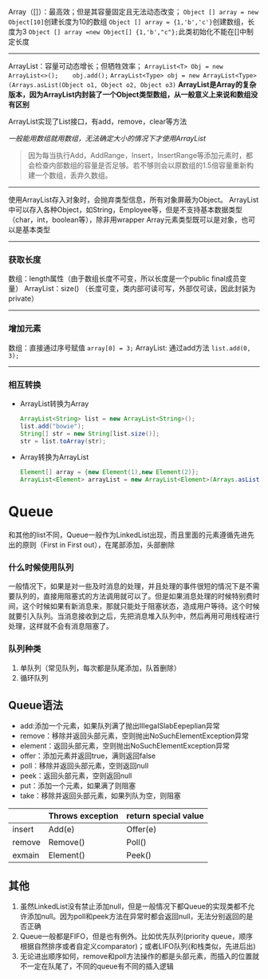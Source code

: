 Array（[]）：最高效；但是其容量固定且无法动态改变；
`Object [] array = new Object[10]`创建长度为10的数组
`Object [] array = {1,'b','c'}`创建数组，长度为3
`Object [] array =new Object[] {1,'b',"c"};`此类初始化不能在[]中制定长度

---

ArrayList：容量可动态增长；但牺牲效率；
`ArrayList<T> Obj = new ArrayList<>();    obj.add();`
`ArrayList<Type> obj = new ArrayList<Type>(Arrays.asList(Object o1, Object o2, Object o3)`
**ArrayList是Array的复杂版本，因为ArrayList内封装了一个Object类型数组，从一般意义上来说和数组没有区别**

ArrayList实现了List接口，有add，remove，clear等方法

*一般能用数组就用数组，无法确定大小的情况下才使用ArrayList*

> 因为每当执行Add，AddRange，Insert，InsertRange等添加元素时，都会检查内部数组的容量是否足够。若不够则会以原数组的1.5倍容量重新构建一个数组，丢弃久数组。

---

使用ArrayList存入对象时，会抛弃类型信息，所有对象屏蔽为Object。
ArrayList中可以存入各种Object，如String，Employee等，但是不支持基本数据类型（char，int，boolean等），除非用wrapper
Array元素类型既可以是对象，也可以是基本类型

---

### 获取长度

数组：length属性（由于数组长度不可变，所以长度是一个public final成员变量）
ArrayList：size()  （长度可变，类内部可读可写，外部仅可读，因此封装为private）

---

### 增加元素

数组：直接通过序号赋值 `array[0] = 3;`
ArrayList: 通过add方法 `list.add(0, 3);`

---

### 相互转换

- ArrayList转换为Array

  ```java
  ArrayList<String> list = new ArrayList<String>();
  list.add("bowie");
  String[] str = new String[list.size()]; 
  str = list.toArray(str);
  ```

- Array转换为ArrayList

  ```java
  Element[] array = {new Element(1),new Element(2)};
  ArrayList<Element> arrayList = new ArrayList<Element>(Arrays.asList(array));
  ```

  

# Queue

和其他的list不同，Queue一般作为LinkedList出现，而且里面的元素遵循先进先出的原则（First in First out），在尾部添加，头部删除

### 什么时候使用队列

一般情况下，如果是对一些及时消息的处理，并且处理的事件很短的情况下是不需要队列的，直接用阻塞式的方法调用就可以了。但是如果消息处理的时候特别费时间，这个时候如果有新消息来，那就只能处于阻塞状态，造成用户等待。这个时候就要引入队列。当消息接收到之后，先把消息堆入队列中，然后再用可用线程进行处理，这样就不会有消息阻塞了。

### 队列种类

1. 单队列（常见队列，每次都是队尾添加，队首删除）
2. 循环队列

## Queue语法

- add:添加一个元素，如果队列满了抛出IIIegaISlabEepeplian异常
- remove：移除并返回头部元素，空则抛出NoSuchElementException异常
- element：返回头部元素，空则抛出NoSuchElementException异常
- offer：添加元素并返回true，满则返回false
- poll：移除并返回头部元素，空则返回null
- peek：返回头部元素，空则返回null
- put：添加一个元素，如果满了则阻塞
- take：移除并返回头部元素，如果列队为空，则阻塞

|        | Throws exception | return special value |
| ------ | ---------------- | -------------------- |
| insert | Add(e)           | Offer(e)             |
| remove | Remove()         | Poll()               |
| exmain | Element()        | Peek()               |

## 其他

1. 虽然LinkedList没有禁止添加null，但是一般情况下都Queue的实现类都不允许添加null。因为poll和peek方法在异常时都会返回null，无法分别返回的是否正确
2. Queue一般都是FIFO，但是也有例外。比如优先队列(priority queue，顺序根据自然排序或者自定义comparator)；或者LIFO队列(和栈类似，先进后出)
3. 无论进出顺序如何，remove和poll方法操作的都是头部元素，而插入的位置就不一定在队尾了，不同的queue有不同的插入逻辑

